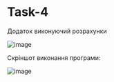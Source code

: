 # Task-4
Додаток виконуючий розрахунки

![image](https://github.com/aljolen/Task-4/assets/91843875/ea2abfb3-6615-419d-b315-0324bb2f4a5c)

Скріншот виконання програми: 

![image](https://github.com/aljolen/Task-4/assets/91843875/ac7d25aa-f94c-4ba9-af50-ce6d2c90e4d0)
